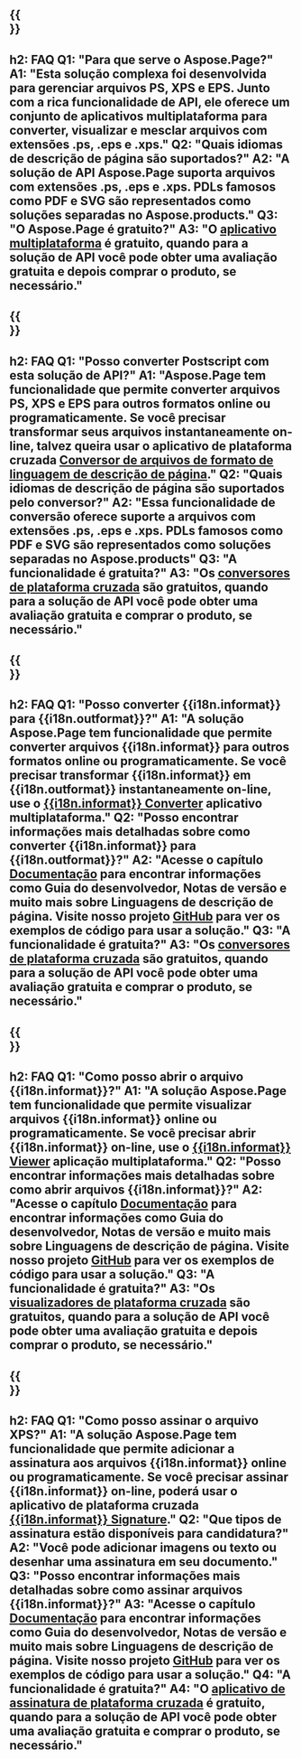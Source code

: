 ﻿---
translation: true
deploy: false
---

{{<section faq>}}
---
h2: FAQ
Q1: "Para que serve o Aspose.Page?"
A1: "Esta solução complexa foi desenvolvida para gerenciar arquivos PS, XPS e EPS. Junto com a rica funcionalidade de API, ele oferece um conjunto de aplicativos multiplataforma para converter, visualizar e mesclar arquivos com extensões .ps, .eps e .xps."
Q2: "Quais idiomas de descrição de página são suportados?"
A2: "A solução de API Aspose.Page suporta arquivos com extensões .ps, .eps e .xps. PDLs famosos como PDF e SVG são representados como soluções separadas no Aspose.products."
Q3: "O Aspose.Page é gratuito?"
A3: "O [aplicativo multiplataforma](https://products.aspose.app/page/applications) é gratuito, quando para a solução de API você pode obter uma avaliação gratuita e depois comprar o produto, se necessário."
---

{{<section faq-converter>}}
---
h2: FAQ
Q1: "Posso converter Postscript com esta solução de API?"
A1: "Aspose.Page tem funcionalidade que permite converter arquivos PS, XPS e EPS para outros formatos online ou programaticamente. Se você precisar transformar seus arquivos instantaneamente on-line, talvez queira usar o aplicativo de plataforma cruzada [Conversor de arquivos de formato de linguagem de descrição de página](https://products.aspose.app/page/conversion/)."
Q2: "Quais idiomas de descrição de página são suportados pelo conversor?"
A2: "Essa funcionalidade de conversão oferece suporte a arquivos com extensões .ps, .eps e .xps. PDLs famosos como PDF e SVG são representados como soluções separadas no Aspose.products"
Q3: "A funcionalidade é gratuita?"
A3: "Os [conversores de plataforma cruzada](https://products.aspose.app/page/conversion) são gratuitos, quando para a solução de API você pode obter uma avaliação gratuita e comprar o produto, se necessário."
---

{{<section faq-converter-child>}}
---
h2: FAQ
Q1: "Posso converter {{i18n.informat}} para {{i18n.outformat}}?"
A1: "A solução Aspose.Page tem funcionalidade que permite converter arquivos {{i18n.informat}} para outros formatos online ou programaticamente. Se você precisar transformar {{i18n.informat}} em {{i18n.outformat}} instantaneamente on-line, use o [{{i18n.informat}} Converter](https://products.aspose.app/page/conversão/{{i18n.informatlower}}) aplicativo multiplataforma."
Q2: "Posso encontrar informações mais detalhadas sobre como converter {{i18n.informat}} para {{i18n.outformat}}?"
A2: "Acesse o capítulo [Documentação](https://docs.aspose.com/page/) para encontrar informações como Guia do desenvolvedor, Notas de versão e muito mais sobre Linguagens de descrição de página. Visite nosso projeto [GitHub](https://github.com/aspose-page) para ver os exemplos de código para usar a solução."
Q3: "A funcionalidade é gratuita?"
A3: "Os [conversores de plataforma cruzada](https://products.aspose.app/page/conversion) são gratuitos, quando para a solução de API você pode obter uma avaliação gratuita e comprar o produto, se necessário."
---

{{<section faq-viewer-child>}}
---
h2: FAQ
Q1: "Como posso abrir o arquivo {{i18n.informat}}?"
A1: "A solução Aspose.Page tem funcionalidade que permite visualizar arquivos {{i18n.informat}} online ou programaticamente. Se você precisar abrir {{i18n.informat}} on-line, use o [{{i18n.informat}} Viewer](https://products.aspose.app/page/conversion/{{i18n.informatlower}}) aplicação multiplataforma."
Q2: "Posso encontrar informações mais detalhadas sobre como abrir arquivos {{i18n.informat}}?"
A2: "Acesse o capítulo [Documentação](https://docs.aspose.com/page/) para encontrar informações como Guia do desenvolvedor, Notas de versão e muito mais sobre Linguagens de descrição de página. Visite nosso projeto [GitHub](https://github.com/aspose-page) para ver os exemplos de código para usar a solução."
Q3: "A funcionalidade é gratuita?"
A3: "Os [visualizadores de plataforma cruzada](https://products.aspose.app/page/viewer) são gratuitos, quando para a solução de API você pode obter uma avaliação gratuita e depois comprar o produto, se necessário."
---

{{<section faq-signature-child>}}
---
h2: FAQ
Q1: "Como posso assinar o arquivo XPS?"
A1: "A solução Aspose.Page tem funcionalidade que permite adicionar a assinatura aos arquivos {{i18n.informat}} online ou programaticamente. Se você precisar assinar {{i18n.informat}} on-line, poderá usar o aplicativo de plataforma cruzada [{{i18n.informat}} Signature](https://products.aspose.app/page/signature)."
Q2: "Que tipos de assinatura estão disponíveis para candidatura?"
A2: "Você pode adicionar imagens ou texto ou desenhar uma assinatura em seu documento."
Q3: "Posso encontrar informações mais detalhadas sobre como assinar arquivos {{i18n.informat}}?"
A3: "Acesse o capítulo [Documentação](https://docs.aspose.com/page/) para encontrar informações como Guia do desenvolvedor, Notas de versão e muito mais sobre Linguagens de descrição de página. Visite nosso projeto [GitHub](https://github.com/aspose-page) para ver os exemplos de código para usar a solução."
Q4: "A funcionalidade é gratuita?"
A4: "O [aplicativo de assinatura de plataforma cruzada](https://products.aspose.app/page/viewer) é gratuito, quando para a solução de API você pode obter uma avaliação gratuita e comprar o produto, se necessário."
---